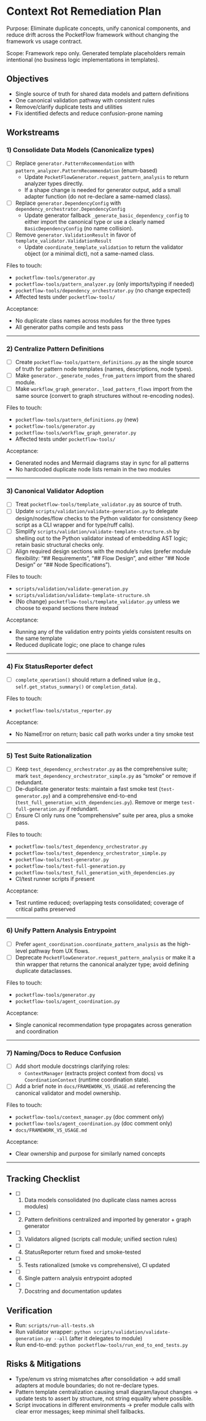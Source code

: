 # Context Rot Remediation Plan

Purpose: Eliminate duplicate concepts, unify canonical components, and reduce drift across the PocketFlow framework without changing the framework vs usage contract.

Scope: Framework repo only. Generated template placeholders remain intentional (no business logic implementations in templates).

## Objectives
- Single source of truth for shared data models and pattern definitions
- One canonical validation pathway with consistent rules
- Remove/clarify duplicate tests and utilities
- Fix identified defects and reduce confusion-prone naming

## Workstreams

### 1) Consolidate Data Models (Canonicalize types)
- [ ] Replace `generator.PatternRecommendation` with `pattern_analyzer.PatternRecommendation` (enum-based)
  - Update `PocketFlowGenerator.request_pattern_analysis` to return analyzer types directly.
  - If a shape change is needed for generator output, add a small adapter function (do not re-declare a same-named class).
- [ ] Replace `generator.DependencyConfig` with `dependency_orchestrator.DependencyConfig`
  - Update generator fallback `_generate_basic_dependency_config` to either import the canonical type or use a clearly named `BasicDependencyConfig` (no name collision).
- [ ] Remove `generator.ValidationResult` in favor of `template_validator.ValidationResult`
  - Update `coordinate_template_validation` to return the validator object (or a minimal dict), not a same-named class.

Files to touch:
- `pocketflow-tools/generator.py`
- `pocketflow-tools/pattern_analyzer.py` (only imports/typing if needed)
- `pocketflow-tools/dependency_orchestrator.py` (no change expected)
- Affected tests under `pocketflow-tools/`

Acceptance:
- No duplicate class names across modules for the three types
- All generator paths compile and tests pass

---

### 2) Centralize Pattern Definitions
- [ ] Create `pocketflow-tools/pattern_definitions.py` as the single source of truth for pattern node templates (names, descriptions, node types).
- [ ] Make `generator._generate_nodes_from_pattern` import from the shared module.
- [ ] Make `workflow_graph_generator._load_pattern_flows` import from the same source (convert to graph structures without re-encoding nodes).

Files to touch:
- `pocketflow-tools/pattern_definitions.py` (new)
- `pocketflow-tools/generator.py`
- `pocketflow-tools/workflow_graph_generator.py`
- Affected tests under `pocketflow-tools/`

Acceptance:
- Generated nodes and Mermaid diagrams stay in sync for all patterns
- No hardcoded duplicate node lists remain in the two modules

---

### 3) Canonical Validator Adoption
- [ ] Treat `pocketflow-tools/template_validator.py` as source of truth.
- [ ] Update `scripts/validation/validate-generation.py` to delegate design/nodes/flow checks to the Python validator for consistency (keep script as a CLI wrapper and for type/ruff calls).
- [ ] Simplify `scripts/validation/validate-template-structure.sh` by shelling out to the Python validator instead of embedding AST logic; retain basic structural checks only.
- [ ] Align required design sections with the module’s rules (prefer module flexibility: “## Requirements”, “## Flow Design”, and either “## Node Design” or “## Node Specifications”).

Files to touch:
- `scripts/validation/validate-generation.py`
- `scripts/validation/validate-template-structure.sh`
- (No change) `pocketflow-tools/template_validator.py` unless we choose to expand sections there instead

Acceptance:
- Running any of the validation entry points yields consistent results on the same template
- Reduced duplicate logic; one place to change rules

---

### 4) Fix StatusReporter defect
- [ ] `complete_operation()` should return a defined value (e.g., `self.get_status_summary()` or `completion_data`).

Files to touch:
- `pocketflow-tools/status_reporter.py`

Acceptance:
- No NameError on return; basic call path works under a tiny smoke test

---

### 5) Test Suite Rationalization
- [ ] Keep `test_dependency_orchestrator.py` as the comprehensive suite; mark `test_dependency_orchestrator_simple.py` as “smoke” or remove if redundant.
- [ ] De-duplicate generator tests: maintain a fast smoke test (`test-generator.py`) and a comprehensive end-to-end (`test_full_generation_with_dependencies.py`). Remove or merge `test-full-generation.py` if redundant.
- [ ] Ensure CI only runs one “comprehensive” suite per area, plus a smoke pass.

Files to touch:
- `pocketflow-tools/test_dependency_orchestrator.py`
- `pocketflow-tools/test_dependency_orchestrator_simple.py`
- `pocketflow-tools/test-generator.py`
- `pocketflow-tools/test-full-generation.py`
- `pocketflow-tools/test_full_generation_with_dependencies.py`
- CI/test runner scripts if present

Acceptance:
- Test runtime reduced; overlapping tests consolidated; coverage of critical paths preserved

---

### 6) Unify Pattern Analysis Entrypoint
- [ ] Prefer `agent_coordination.coordinate_pattern_analysis` as the high-level pathway from UX flows.
- [ ] Deprecate `PocketFlowGenerator.request_pattern_analysis` or make it a thin wrapper that returns the canonical analyzer type; avoid defining duplicate dataclasses.

Files to touch:
- `pocketflow-tools/generator.py`
- `pocketflow-tools/agent_coordination.py`

Acceptance:
- Single canonical recommendation type propagates across generation and coordination

---

### 7) Naming/Docs to Reduce Confusion
- [ ] Add short module docstrings clarifying roles:
  - `ContextManager` (extracts project context from docs) vs `CoordinationContext` (runtime coordination state).
- [ ] Add a brief note in `docs/FRAMEWORK_VS_USAGE.md` referencing the canonical validator and model ownership.

Files to touch:
- `pocketflow-tools/context_manager.py` (doc comment only)
- `pocketflow-tools/agent_coordination.py` (doc comment only)
- `docs/FRAMEWORK_VS_USAGE.md`

Acceptance:
- Clear ownership and purpose for similarly named concepts

---

## Tracking Checklist

- [ ] 1. Data models consolidated (no duplicate class names across modules)
- [ ] 2. Pattern definitions centralized and imported by generator + graph generator
- [ ] 3. Validators aligned (scripts call module; unified section rules)
- [ ] 4. StatusReporter return fixed and smoke-tested
- [ ] 5. Tests rationalized (smoke vs comprehensive), CI updated
- [ ] 6. Single pattern analysis entrypoint adopted
- [ ] 7. Docstring and documentation updates

## Verification
- Run: `scripts/run-all-tests.sh`
- Run validator wrapper: `python scripts/validation/validate-generation.py --all` (after it delegates to module)
- Run end-to-end: `python pocketflow-tools/run_end_to_end_tests.py`

## Risks & Mitigations
- Type/enum vs string mismatches after consolidation → add small adapters at module boundaries; do not re-declare types.
- Pattern template centralization causing small diagram/layout changes → update tests to assert by structure, not string equality where possible.
- Script invocations in different environments → prefer module calls with clear error messages; keep minimal shell fallbacks.

